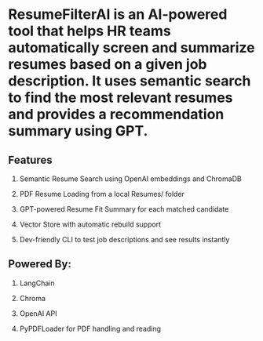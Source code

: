 # ResumeFilterAI is an AI-powered tool that helps HR teams automatically screen and summarize resumes based on a given job description. It uses semantic search to find the most relevant resumes and provides a recommendation summary using GPT.

## Features
1. Semantic Resume Search using OpenAI embeddings and ChromaDB

2. PDF Resume Loading from a local Resumes/ folder

3. GPT-powered Resume Fit Summary for each matched candidate

4. Vector Store with automatic rebuild support
 
5. Dev-friendly CLI to test job descriptions and see results instantly

## Powered By:
1. LangChain

2. Chroma

3. OpenAI API

4. PyPDFLoader for PDF handling and reading 



